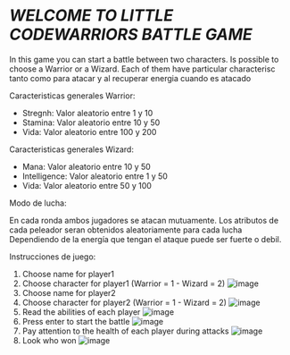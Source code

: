 <h1><em>WELCOME TO LITTLE CODEWARRIORS BATTLE GAME</em></h1>

In this game you can start a battle between two characters.
Is possible to choose a Warrior or a Wizard.
Each of them have particular characterisc tanto como para atacar y al recuperar energia cuando es atacado

Caracteristicas generales Warrior:
- Stregnh: Valor aleatorio entre  1 y 10
- Stamina: Valor aleatorio entre 10 y 50
- Vida: Valor aleatorio entre 100 y 200


Caracteristicas generales Wizard:

- Mana: Valor aleatorio entre 10 y 50
- Intelligence: Valor aleatorio entre 1 y 50
- Vida: Valor aleatorio entre 50 y 100

Modo de lucha:

En cada ronda ambos jugadores se atacan mutuamente.
Los atributos de cada peleador seran obtenidos aleatoriamente para cada lucha
Dependiendo de la energía que tengan el ataque puede ser fuerte o debil.

Instrucciones de juego:

1) Choose name for player1
2) Choose character for player1 (Warrior = 1 - Wizard = 2)
![image](https://user-images.githubusercontent.com/116492086/214617439-d7ec042b-d2bd-4da3-b00e-67aa990a0969.png)
3) Choose name for player2
4) Choose character for player2 (Warrior = 1 - Wizard = 2)
![image](https://user-images.githubusercontent.com/116492086/214617685-fc16eead-0eda-4509-9634-9334b5c719dc.png)
5) Read the abilities of each player
![image](https://user-images.githubusercontent.com/116492086/214617855-31fdd794-63ba-4059-bc43-3d725bf7e0d5.png)
6) Press enter to start the battle
![image](https://user-images.githubusercontent.com/116492086/214618094-2323ed30-f471-4b48-ae5e-685120e04a4b.png)
7) Pay attention to the health of each player during attacks
![image](https://user-images.githubusercontent.com/116492086/214618682-7e768328-09be-4e1e-9c00-92ff96573842.png)
8) Look who won
![image](https://user-images.githubusercontent.com/116492086/214618918-ad72652a-7d23-4ffc-b09c-1f4d6bb4d1c1.png)


